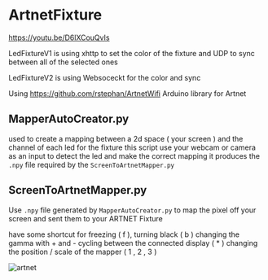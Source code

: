 # ArtnetFixture

https://youtu.be/D6lXCouQvIs

LedFixtureV1 is using xhttp to set the color of the fixture and UDP to sync between all of the selected ones

LedFixtureV2 is using Websoceckt for the color and sync

Using https://github.com/rstephan/ArtnetWifi Arduino library  for Artnet

## MapperAutoCreator.py

used to create a mapping between a 2d space ( your screen ) and the channel of each led for the fixture
this script use your webcam or camera as an input to detect the led and make the correct mapping
it produces the `.npy` file required by the `ScreenToArtnetMapper.py`

## ScreenToArtnetMapper.py

Use `.npy`  file generated by `MapperAutoCreator.py` to map the pixel off your screen and sent them to your ARTNET Fixture

have some shortcut for freezing ( f ), turning black ( b )
changing the gamma with + and -
cycling between the connected display ( * )
changing the position / scale of the mapper ( 1 , 2 , 3 )

![artnet](https://user-images.githubusercontent.com/13667769/115789069-d22cc900-a3c4-11eb-8ee3-3f67adc98232.gif)
